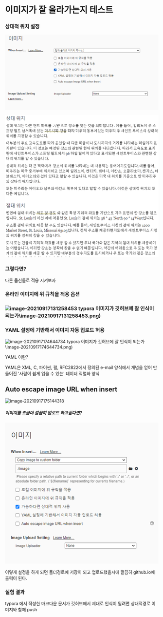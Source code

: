 # 이미지가 잘 올라가는지 테스트





### 상대적 위치 설정

![image-20210917131224790](image-20210917131224790.png)

![image-20210917131002567](image-20210917131002567.png)



### 그렇다면?

다른 옵션들로 적용 시켜보자



### 온라인  이미지에 위 규칙을 적용 옵션

### ![image-20210917131258453](C:\all\Git\SelfStudy\(공부) typora 이미지가 깃허브에 잘 인식이 되는가\image-20210917131258453.png)



### YAML 설정에 기반해서 이미지 자동 업로드 허용

![image-20210917174644734](C:\all\Git\SelfStudy\(공부) typora 이미지가 깃허브에 잘 인식이 되는가\image-20210917174644734.png)

YAML 이란?

YAML은 XML, C, 파이썬, 펄, RFC2822에서 정의된 e-mail 양식에서 개념을 얻어 만들어진 '사람이 쉽게 읽을 수 있는' 데이터 직렬화 양식



## Auto escape image URL when insert

![image-20210917175144318](C:/all/Git/SelfStudy/(%EA%B3%B5%EB%B6%80)%20typora%20%EC%9D%B4%EB%AF%B8%EC%A7%80%EA%B0%80%20%EA%B9%83%ED%97%88%EB%B8%8C%EC%97%90%20%EC%9E%98%20%EC%9D%B8%EC%8B%9D%EC%9D%B4%20%EB%90%98%EB%8A%94%EA%B0%80/image-20210917175144318.png)



##### 이미지를 조금더 깔끔히 업로드 하고싶다면?

![image-20210918224505552](image/image-20210918224505552.png)

이렇게 설정을 하게 되면 폴더경로에 저장이 되고 업로드했을시에 깔끔히 github.io에 출력이 된다. 

### 실험 결과 

typora 에서 작성한 마크다운 문서가 깃허브에서 제대로 인식이 될려면 상대적경로 이미지와 함께 push





